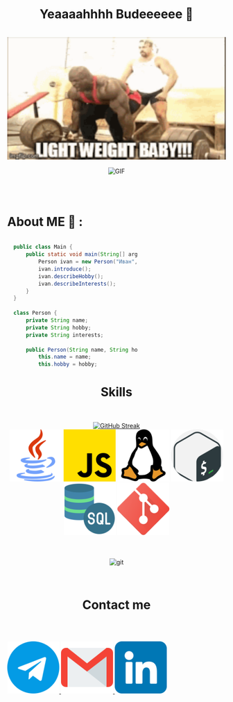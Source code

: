 <h1 align="center">Yeaaaahhhh Budeeeeee 👋 </h1>

<br>

<div align="center">
  <img hight="300" width="700" alt="GIF" align="center"  src="https://raw.githubusercontent.com/panifedov/Panifedov/main/icons/light-weight.gif">
</div>

<br>

<div align="center">
<img hight="300" width="700" alt="GIF" align="center"  src="https://www.codewars.com/users/panifedov/badges/large?logo=false">
</div>

</br>
</br>
</br>


# About ME 💬 :





  <div style="width: 300px; height: 300px; overflow: auto;">
    
  ```Java
    public class Main {
        public static void main(String[] args) {
            Person ivan = new Person("Иван", "поднимать тяжёлые железяки в качалке", "веб разработке");
            ivan.introduce();
            ivan.describeHobby();
            ivan.describeInterests();
        }
    }
    
    class Person {
        private String name;
        private String hobby;
        private String interests;
    
        public Person(String name, String hobby, String interests) {
            this.name = name;
            this.hobby = hobby;
            this.interests = interests;
        }
    
        public String getName() {
            return name;
        }
    
        public String getHobby() {
            return hobby;
        }
    
        public String getInterests() {
            return interests;
        }
    
        public void introduce() {
            System.out.println("Меня зовут " + name);
        }
    
        public void describeHobby() {
            System.out.println("Моё хобби - " + hobby);
        }
    
        public void describeInterests() {
            System.out.println("Всё остальное время я стараюсь уделять " + interests);
        }
    }
  ```
</div>

<h1 align="center">Skills</h1>

<br>
<br>

<div style="display: flex;flex-direction: column-reverse; align-items: center;">

<div align="center">
  <img src="https://raw.githubusercontent.com/panifedov/Panifedov/main/icons/lvlUp.gif" alt="git" width="650" hight="650"></img>
</div>
  
<br>
<br>
<br>
  
  <div align="center">
    <img src="https://raw.githubusercontent.com/panifedov/Panifedov/main/icons/java.png" alt="git" width="120" hight="50"></img>
    <img src="https://raw.githubusercontent.com/panifedov/Panifedov/main/icons/js.png" alt="git" width="120" hight="50"></img>
    <img src="https://raw.githubusercontent.com/panifedov/Panifedov/main/icons/linux.png" alt="git" width="120" hight="50"></img>
    <img src="https://raw.githubusercontent.com/panifedov/Panifedov/main/icons/gnu-bash.png" alt="git" width="120" hight="50"></img>
    <img src="https://raw.githubusercontent.com/panifedov/Panifedov/main/icons/sql-server.png" alt="git" width="120" hight="50"></img>
    <img src="https://raw.githubusercontent.com/panifedov/Panifedov/main/icons/social.png" alt="git" width="120" hight="50"></img>    
  </div>
  <div align="center">
    <a href="https://git.io/streak-stats"><img src="https://streak-stats.demolab.com?user=panifedov&theme=dark" alt="GitHub Streak" /></a>
  </div>
  
  
</div>

<br>
<br>


<h1 align="center">Contact me</h1>

<br>
<br>

<div style="display: flex" align="center" >

  <a href="https://t.me/IvanPanifedov"> <img src="https://raw.githubusercontent.com/panifedov/Panifedov/main/icons/telegram.png" alt="git" width="120" hight="120" ></img> <a/>
  <a href="mailto:ivan.panifedov@gmail.com"> <img src="https://raw.githubusercontent.com/panifedov/Panifedov/main/icons/gmail.png" alt="git" width="120" hight="120"> <a/>
  <a href="https://www.linkedin.com/in/ivan-panifedov-0b1097290"> <img src="https://raw.githubusercontent.com/panifedov/Panifedov/main/icons/linkedin.png" alt="git" width="120" hight="120"> <a/>

</div>
